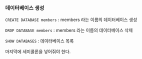 ### 데이터베이스 생성
```CREATE DATABASE members```
 : members 라는 이름의 데이터베이스 생성

```DROP DATABASE members```
 : members 라는 이름의 데이터베이스 삭제

```SHOW DATABASES```
 : 데이터베이스 목록
 
 마지막에 세미콜론을 넣어줘야 한다.
